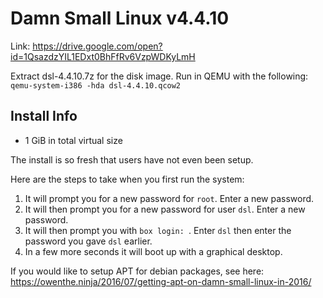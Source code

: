 # Damn Small Linux v4.4.10

Link: https://drive.google.com/open?id=1QsazdzYIL1EDxt0BhFfRv6VzpWDKyLmH

Extract dsl-4.4.10.7z for the disk image. Run in QEMU with the following: `qemu-system-i386 -hda dsl-4.4.10.qcow2`

## Install Info
- 1 GiB in total virtual size

The install is so fresh that users have not even been setup.

Here are the steps to take when you first run the system:
1. It will prompt you for a new password for `root`. Enter a new password.
2. It will then prompt you for a new password for user `dsl`. Enter a new password.
3. It will then prompt you with `box login: `. Enter `dsl` then enter the password you gave `dsl` earlier.
4. In a few more seconds it will boot up with a graphical desktop.

If you would like to setup APT for debian packages, see here: https://owenthe.ninja/2016/07/getting-apt-on-damn-small-linux-in-2016/
